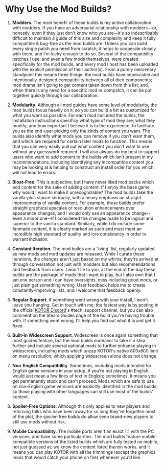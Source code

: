 # Why Use the Mod Builds?

1. **Modders**. The main benefit of these builds is my active collaboration with modders. If you have an adversarial relationship with modders—or, honestly, even if they just don't know who you are—it's so indescribably difficult to maintain a guide of this size and complexity and keep it fully compatible & bug-free as the mod builds are. Unless you can build every single patch you need from scratch, it helps to cooperate closely with them, and I'm lucky enough to do so. Several of the compatibility patches I use, and even a few mods themselves, were created specifically for the mod builds, and every mod I host has been uploaded with the explicit permission of their author(s). From a purely mercenary standpoint this means three things: the mod builds have impeccable and intentionally-designed compatibility between all of their components; mod drama isn't going to get content taken down from this list; and, when there is any need for a specific mod or compatch, it can be put together quickly through our collaboration.

2. **Modularity**. Although all mod guides have some level of modularity, the mod builds focus heavily on it, so you can build a list as customized for what you want as possible. For each mod included the builds, the installation instructions specificy what type of mod they are; what they modify; and how important I believe it is to the experience, to facilitate you as the end-user picking only the kinds of content you want. The builds also identify what mods you can remove if you don't want them, and which are required for certain later mods to function. This means that you can very easily pull out what content you don't want to use without any guesswork required. I will also always do my best to support users who want to *add* content to the builds which isn't present in my recommendations, including identifying any incompatible content you may be looking at & helping to construct an install order for you which will not lead to errors.

3. **Bloat-Free**. This is subjective, but I have never liked mod packs which add content for the sake of adding content. If I enjoy the base game, why would I want to make it unrecognizable? The mod builds take the vanilla-plus stance seriously, with a heavy emphasis on straight improvements of vanilla content. For example, these builds prefer straight graphical upscales or resolution enhancements over appearance changes, and I would only use an appearance change--even a minor one--if I considered the changes made to be logical and superior to the vanilla standard. Similarly, while I do include some fanmade content, it is clearly marked as such and must meet an incredibly high standard of quality and lore consistency in order to warrant inclusion.

4. **Constant Iteration**. The mod builds are a 'living' list, regularly updated as new mods and mod updates are released. While I curate these iterations, the changes aren't just based on my whims; they're arrived at through conversation not just with modders but also recommendations and feedback from users. I won't lie to you, at the end of the day these builds are the package of mods that I want to play, but I also own that I am one person and I can have oversights, miss including good mods, or just plain get something wrong. User feedback helps me to create constantly-improving lists, and I welcome that feedback openly.

5. **Regular Support**. If something went wrong with your install, I won't leave you hanging. Get in touch with me; the fastest way is by posting in the official [KOTOR Discord](https://discord.gg/kotor)'s #tech_support channel, but you can also comment on the Steam Guides page of the build you're having trouble with. If something went wrong, I'll help you find out what it is and get it fixed.

6. **Built-in Widescreen Support**. Widescreen is once again something that most guides feature, but the mod builds endeavor to take it a step further and include several optional mods to further enhance playing in widescreen, including mods which uncap KOTOR's native 800x600 limit on menu resolution, which applying widescreen alone does not change.

7. **Non-English Compatibility**. Sometimes, including mods intended for English game versions in your setup, if you're not playing in English, would just mean a few lines of text in English; sometimes, it means you get permanently stuck and can't proceed. Mods which are safe to use on non-English game versions are explicitly identified in the mod builds, so those playing with other languages can still use most of the builds' content.

9. **Spoiler-Free Options**. Although this only applies to new players and returning folks who have been away for so long they've forgotten most of the plot, the spoiler-free builds do allow even brand-new players to still use mods without risk.

10. **Mobile Compatibility**. The mobile ports aren't an exact 1:1 with the PC versions, and have some particularities. The mod builds feature mobile-compatible versions of the listed builds which are fully tested on mobile, not just guessed at; we know the content listed therein works, and it means you can play KOTOR with all the trimmings (except the graphics mods that would catch your phone on fire) whenever you'd like.
